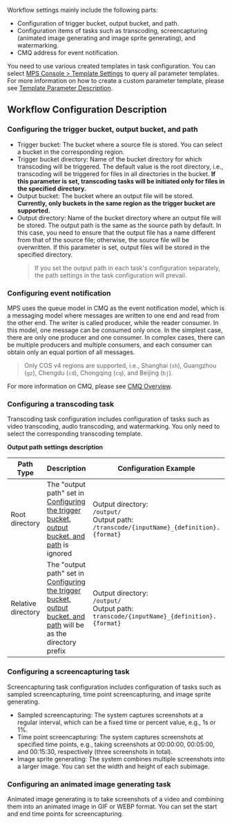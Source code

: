 Workflow settings mainly include the following parts:
- Configuration of trigger bucket, output bucket, and path.
- Configuration items of tasks such as transcoding, screencapturing (animated image generating and image sprite generating), and watermarking.
- CMQ address for event notification.
 
You need to use various created templates in task configuration. You can select [MPS Console > Template Settings](https://console.cloud.tencent.com/mps/templates) to query all parameter templates. For more information on how to create a custom parameter template, please see [Template Parameter Description](https://intl.cloud.tencent.com/document/product/1041/33494).

## Workflow Configuration Description

### <span id ="p1">Configuring the trigger bucket, output bucket, and path

- Trigger bucket: The bucket where a source file is stored. You can select a bucket in the corresponding region.
- Trigger bucket directory: Name of the bucket directory for which transcoding will be triggered. The default value is the root directory, i.e., transcoding will be triggered for files in all directories in the bucket. **If this parameter is set, transcoding tasks will be initiated only for files in the specified directory.**
- Output bucket: The bucket where an output file will be stored. **Currently, only buckets in the same region as the trigger bucket are supported.**
- Output directory: Name of the bucket directory where an output file will be stored. The output path is the same as the source path by default. In this case, you need to ensure that the output file has a name different from that of the source file; otherwise, the source file will be overwritten. If this parameter is set, output files will be stored in the specified directory.
  > If you set the output path in each task's configuration separately, the path settings in the task configuration will prevail.

### Configuring event notification
MPS uses the queue model in CMQ as the event notification model, which is a messaging model where messages are written to one end and read from the other end. The writer is called producer, while the reader consumer.
In this model, one message can be consumed only once. In the simplest case, there are only one producer and one consumer. In complex cases, there can be multiple producers and multiple consumers, and each consumer can obtain only an equal portion of all messages.
> Only COS v4 regions are supported, i.e., Shanghai (`sh`), Guangzhou (`gz`), Chengdu (`cd`), Chongqing (`cq`), and Beijing (`bj`).

For more information on CMQ, please see [CMQ Overview](https://intl.cloud.tencent.com/document/product/406/4541).

### Configuring a transcoding task
Transcoding task configuration includes configuration of tasks such as video transcoding, audio transcoding, and watermarking. You only need to select the corresponding transcoding template.

**Output path settings description**

| Path Type | Description | Configuration Example | Output Example |
| --- | --- | --- | ---- |
| Root directory | The "output path" set in [Configuring the trigger bucket, output bucket, and path](#p1) is ignored | Output directory: <br>`/output/` <br> Output path: <br>`/transcode/{inputName}_{definition}.{format}`  |  Output file: <br>`/transcode/testvideo_20.mp4` |
| Relative directory | The "output path" set in [Configuring the trigger bucket, output bucket, and path](#p1) will be as the directory prefix | Output directory: <br>`/output/` <br> Output path: <br>`transcode/{inputName}_{definition}.{format}` | Output file: <br>`/output/transcode/testvideo_20.mp4` |

### Configuring a screencapturing task
Screencapturing task configuration includes configuration of tasks such as sampled screencapturing, time point screencapturing, and image sprite generating.
- Sampled screencapturing: The system captures screenshots at a regular interval, which can be a fixed time or percent value, e.g., 1s or 1%.
- Time point screencapturing: The system captures screenshots at specified time points, e.g., taking screenshots at 00:00:00, 00:05:00, and 00:15:30, respectively (three screenshots in total).
- Image sprite generating: The system combines multiple screenshots into a larger image. You can set the width and height of each subimage.

### Configuring an animated image generating task
Animated image generating is to take screenshots of a video and combining them into an animated image in GIF or WEBP format. You can set the start and end time points for screencapturing.
